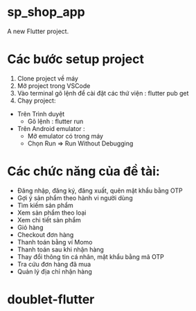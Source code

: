 # sp_shop_app

A new Flutter project.

# Các bước setup project
1. Clone project về máy
2. Mở project trong VSCode
3. Vào terminal gõ lệnh để cài đặt các thứ viện : flutter pub get
4. Chạy project:
-  Trên Trình  duyệt
    -  Gõ lệnh : flutter run
-  Trên Android emulator :
    - Mở emulator có trong máy
    - Chọn Run  => Run Without Debugging
# Các chức năng của đề tài:
-   Đăng nhập, đăng ký, đăng xuất, quên mật khẩu bằng OTP
-   Gợi ý sản phẩm theo hành vi người dùng
-	Tìm kiếm sản phẩm
-	Xem sản phẩm theo loại
-	Xem chi tiết sản phẩm
-	Giỏ hàng
-	Checkout đơn hàng
-	Thanh toán bằng ví Momo 
-	Thanh  toán sau khi nhận hàng
-	Thay đổi thông tin cá nhân, mật khẩu bằng mã OTP
-	Tra cứu đơn hàng đã mua
-	Quản lý địa chỉ nhận hàng


# doublet-flutter

